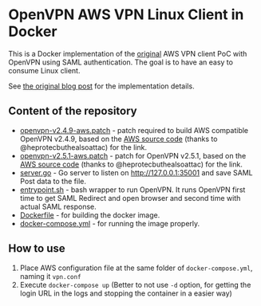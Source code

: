 # OpenVPN AWS VPN Linux Client in Docker

This is a Docker implementation of the [original](https://github.com/samm-git/aws-vpn-client) AWS VPN client PoC with OpenVPN using SAML authentication. The goal is to have an easy to consume Linux client.

See [the original blog post](https://smallhacks.wordpress.com/2020/07/08/aws-client-vpn-internals/) for the implementation details.

## Content of the repository

- [openvpn-v2.4.9-aws.patch](openvpn-v2.4.9-aws.patch) - patch required to build
AWS compatible OpenVPN v2.4.9, based on the
[AWS source code](https://amazon-source-code-downloads.s3.amazonaws.com/aws/clientvpn/osx-v1.2.5/openvpn-2.4.5-aws-2.tar.gz) (thanks to @heprotecbuthealsoattac) for the link.
- [openvpn-v2.5.1-aws.patch](openvpn-v2.5.1-aws.patch) - patch for  OpenVPN v2.5.1, based on the
[AWS source code](https://amazon-source-code-downloads.s3.amazonaws.com/aws/clientvpn/osx-v1.2.5/openvpn-2.4.5-aws-2.tar.gz) (thanks to @heprotecbuthealsoattac) for the link.
- [server.go](server.go) - Go server to listen on http://127.0.0.1:35001 and save
SAML Post data to the file.
- [entrypoint.sh](entrypoint.sh) - bash wrapper to run OpenVPN. It runs OpenVPN first time to get SAML Redirect and open
 browser and second time with actual SAML response.
- [Dockerfile](Dockerfile) - for building the docker image.
- [docker-compose.yml](docker-compose.yml) - for running the image properly.

## How to use

1. Place AWS configuration file at the same folder of `docker-compose.yml`, naming it `vpn.conf`
1. Execute `docker-compose up` (Better to not use `-d` option, for getting the login URL in the logs and stopping the container in a easier way)